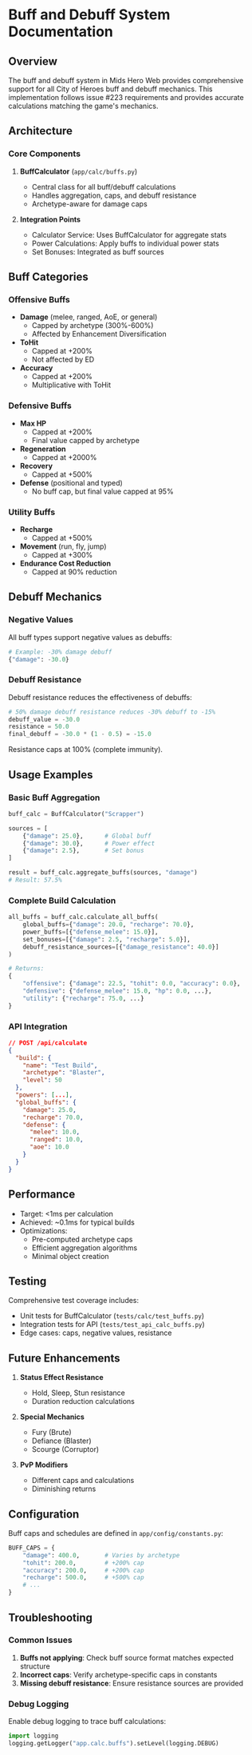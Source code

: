 # Buff and Debuff System Documentation

## Overview

The buff and debuff system in Mids Hero Web provides comprehensive support for all City of Heroes buff and debuff mechanics. This implementation follows issue #223 requirements and provides accurate calculations matching the game's mechanics.

## Architecture

### Core Components

1. **BuffCalculator** (`app/calc/buffs.py`)
   - Central class for all buff/debuff calculations
   - Handles aggregation, caps, and debuff resistance
   - Archetype-aware for damage caps

2. **Integration Points**
   - Calculator Service: Uses BuffCalculator for aggregate stats
   - Power Calculations: Apply buffs to individual power stats
   - Set Bonuses: Integrated as buff sources

## Buff Categories

### Offensive Buffs
- **Damage** (melee, ranged, AoE, or general)
  - Capped by archetype (300%-600%)
  - Affected by Enhancement Diversification
- **ToHit**
  - Capped at +200%
  - Not affected by ED
- **Accuracy**
  - Capped at +200%
  - Multiplicative with ToHit

### Defensive Buffs
- **Max HP**
  - Capped at +200%
  - Final value capped by archetype
- **Regeneration**
  - Capped at +2000%
- **Recovery**
  - Capped at +500%
- **Defense** (positional and typed)
  - No buff cap, but final value capped at 95%

### Utility Buffs
- **Recharge**
  - Capped at +500%
- **Movement** (run, fly, jump)
  - Capped at +300%
- **Endurance Cost Reduction**
  - Capped at 90% reduction

## Debuff Mechanics

### Negative Values
All buff types support negative values as debuffs:
```python
# Example: -30% damage debuff
{"damage": -30.0}
```

### Debuff Resistance
Debuff resistance reduces the effectiveness of debuffs:
```python
# 50% damage debuff resistance reduces -30% debuff to -15%
debuff_value = -30.0
resistance = 50.0
final_debuff = -30.0 * (1 - 0.5) = -15.0
```

Resistance caps at 100% (complete immunity).

## Usage Examples

### Basic Buff Aggregation
```python
buff_calc = BuffCalculator("Scrapper")

sources = [
    {"damage": 25.0},      # Global buff
    {"damage": 30.0},      # Power effect
    {"damage": 2.5},       # Set bonus
]

result = buff_calc.aggregate_buffs(sources, "damage")
# Result: 57.5%
```

### Complete Build Calculation
```python
all_buffs = buff_calc.calculate_all_buffs(
    global_buffs={"damage": 20.0, "recharge": 70.0},
    power_buffs=[{"defense_melee": 15.0}],
    set_bonuses=[{"damage": 2.5, "recharge": 5.0}],
    debuff_resistance_sources=[{"damage_resistance": 40.0}]
)

# Returns:
{
    "offensive": {"damage": 22.5, "tohit": 0.0, "accuracy": 0.0},
    "defensive": {"defense_melee": 15.0, "hp": 0.0, ...},
    "utility": {"recharge": 75.0, ...}
}
```

### API Integration
```json
// POST /api/calculate
{
  "build": {
    "name": "Test Build",
    "archetype": "Blaster",
    "level": 50
  },
  "powers": [...],
  "global_buffs": {
    "damage": 25.0,
    "recharge": 70.0,
    "defense": {
      "melee": 10.0,
      "ranged": 10.0,
      "aoe": 10.0
    }
  }
}
```

## Performance

- Target: <1ms per calculation
- Achieved: ~0.1ms for typical builds
- Optimizations:
  - Pre-computed archetype caps
  - Efficient aggregation algorithms
  - Minimal object creation

## Testing

Comprehensive test coverage includes:
- Unit tests for BuffCalculator (`tests/calc/test_buffs.py`)
- Integration tests for API (`tests/test_api_calc_buffs.py`)
- Edge cases: caps, negative values, resistance

## Future Enhancements

1. **Status Effect Resistance**
   - Hold, Sleep, Stun resistance
   - Duration reduction calculations

2. **Special Mechanics**
   - Fury (Brute)
   - Defiance (Blaster)
   - Scourge (Corruptor)

3. **PvP Modifiers**
   - Different caps and calculations
   - Diminishing returns

## Configuration

Buff caps and schedules are defined in `app/config/constants.py`:
```python
BUFF_CAPS = {
    "damage": 400.0,       # Varies by archetype
    "tohit": 200.0,        # +200% cap
    "accuracy": 200.0,     # +200% cap
    "recharge": 500.0,     # +500% cap
    # ...
}
```

## Troubleshooting

### Common Issues

1. **Buffs not applying**: Check buff source format matches expected structure
2. **Incorrect caps**: Verify archetype-specific caps in constants
3. **Missing debuff resistance**: Ensure resistance sources are provided

### Debug Logging
Enable debug logging to trace buff calculations:
```python
import logging
logging.getLogger("app.calc.buffs").setLevel(logging.DEBUG)
```
